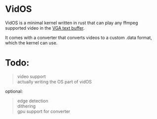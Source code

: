# VidOS

VidOS is a minimal kernel written in rust that can play any ffmpeg  
supported video in the [VGA text buffer](https://en.wikipedia.org/wiki/VGA_text_mode).  

It comes with a converter that converts videos to a custom .data format, which the kernel can use.

# Todo:  
> video support  
> actually writing the OS part of vidOS  

optional:  
> edge detection  
> dithering  
> gpu support for converter 
